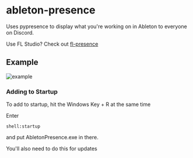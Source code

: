 # ableton-presence
Uses pypresence to display what you're working on in Ableton to everyone on Discord.

Use FL Studio? Check out [fl-presence](https://github.com/Discord-ian/fl-presence)

## Example

![example](https://pbs.twimg.com/media/EMYPx8-XkAAQZWG?format=png&name=small)

### Adding to Startup

To add to startup, hit the Windows Key + R at the same time

Enter 

```
shell:startup
```

and put AbletonPresence.exe in there.

You'll also need to do this for updates

